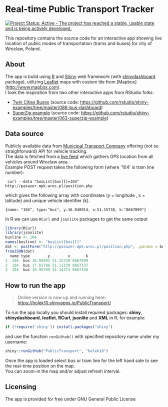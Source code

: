 # Real-time Public Transport Tracker

[![Project Status: Active - The project has reached a stable, usable state and is being actively developed.](http://www.repostatus.org/badges/latest/active.svg)](http://www.repostatus.org/#active)

This repository contains the source code for an interactive app showing live location of public modes of transportation (trams and buses) for city of Wroclaw, Poland.

## About
The app is build using [R](http://www.r-project.org) and [Shiny](http://shiny.rstudio.com) web framework (with [shinydashboard](https://rstudio.github.io/shinydashboard/) package), utilizing [Leaflet](http://www.leafletjs.com) maps with custom tile from [Mapbox] (http://www.mapbox.com).  
I took the inspiration from two other interactive apps from RStudio folks:
- [Twin Cities Buses](https://gallery.shinyapps.io/086-bus-dashboard/) (source code: https://github.com/rstudio/shiny-examples/tree/master/086-bus-dashboard)
- [SuperZip example](http://shiny.rstudio.com/gallery/superzip-example.html) (source code: https://github.com/rstudio/shiny-examples/tree/master/063-superzip-example)

## Data source
Publicly available data from [Municipal Transport Company](http://mpk.wroc.pl/jak-jezdzimy/mapa-pozycji-pojazdow) offering (not so straighforward) API for vehicle tracking.  
The data is fetched from a [live feed](http://pasazer.mpk.wroc.pl/position.php) which gathers GPS location from all vehicles around Wroclaw area.  
Example POST request takes the following form (where '104' is tram line number):
```
 curl --data "busList[bus][]=104" http://pasazer.mpk.wroc.pl/position.php
```
which gives the following array with coordinates (y = longitude , x = latitude) and unique vehicle identifier (k).
```
{name: "104", type:"bus", y:16.948914, x:51.15738, k:"8667099"}
```
In R we can use `RCurl` and `jsonlite` packages to get the same output 
```R
library(RCurl)
library(jsonlite)
busline <- 104
names(busline) <- "busList[bus][]"
dat <- postForm("http://pasazer.mpk.wroc.pl/position.php", .params = busline)
fromJSON(dat)
  name type        y        x       k
1  104  bus 16.94891 51.15739 8667099
2  104  bus 17.01786 51.11339 8667137
3  104  bus 16.95299 51.14373 8667158
```

## How to run the app
> Online version is now up and running here: https://holek10.shinyapps.io/PublicTransport/  

To run the app locally you should install required packages: **shiny**,  **shinydashboard**,  **leaflet**, **RCurl**, **jsonlite** and **XML** in R, for example: 
```R
if (!require('shiny')) install.packages("shiny")
```
and use the function `runGithub()` with specified repository name under my username:
```R
shiny::runGitHub("PublicTransport", "holek10")
```
Once the app is loaded select bus or tram line for the left hand side to see the real-time position on the map.  
You can zoom-in the map and/or adjust refresh interval.

## Licensing 
The app is provided for free under GNU General Public License




